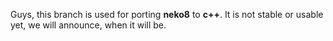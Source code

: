 Guys, this branch is used for porting **neko8** to **c++**. It is not stable or usable yet, we will announce, when it will be.
